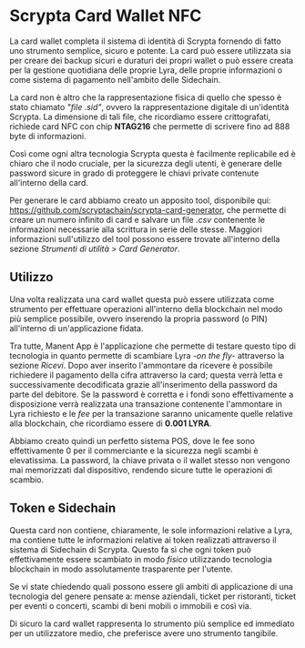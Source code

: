 # Scrypta Card Wallet NFC

La card wallet completa il sistema di identità di Scrypta fornendo di fatto uno strumento semplice, sicuro e potente. La card può essere utilizzata sia per creare dei backup sicuri e duraturi dei propri wallet o può essere creata per la gestione quotidiana delle proprie Lyra, delle proprie informazioni o come sistema di pagamento nell'ambito delle Sidechain. 

La card non è altro che la rappresentazione fisica di quello che spesso è stato chiamato *"file .sid"*, ovvero la rappresentazione digitale di un'identità Scrypta. La dimensione di tali file, che ricordiamo essere crittografati, richiede card NFC con chip **NTAG216** che permette di scrivere fino ad 888 byte di informazioni.

Così come ogni altra tecnologia Scrypta questa è facilmente replicabile ed è chiaro che il nodo cruciale, per la sicurezza degli utenti, è generare delle password sicure in grado di proteggere le chiavi private contenute all'interno della card.

Per generare le card abbiamo creato un apposito tool, disponibile qui: https://github.com/scryptachain/scrypta-card-generator, che permette di creare un numero infinito di card e salvare un file *.csv* contenente le informazioni necessarie alla scrittura in serie delle stesse.
Maggiori informazioni sull'utilizzo del tool possono essere trovate all'interno della sezione *Strumenti di utilità* > *Card Generator*.

## Utilizzo

Una volta realizzata una card wallet questa può essere utilizzata come strumento per effettuare operazioni all'interno della blockchain nel modo più semplice possibile, ovvero inserendo la propria password (o PIN) all'interno di un'applicazione fidata. 

Tra tutte, Manent App è l'applicazione che permette di testare questo tipo di tecnologia in quanto permette di scambiare Lyra *-on the fly-* attraverso la sezione *Ricevi*.
Dopo aver inserito l'ammontare da ricevere è possibile richiedere il pagamento della cifra attraverso la card; questa verrà letta e successivamente decodificata grazie all'inserimento della password da parte del debitore.
Se la password è corretta e i fondi sono effettivamente a disposizione verrà realizzata una transazione contenente l'ammontare in Lyra richiesto e le *fee* per la transazione saranno unicamente quelle relative alla blockchain, che ricordiamo essere di **0.001 LYRA**.

Abbiamo creato quindi un perfetto sistema POS, dove le fee sono effettivamente 0 per il commerciante e la sicurezza negli scambi è elevatissima. La password, la chiave privata o il wallet stesso non vengono mai memorizzati dal dispositivo, rendendo sicure tutte le operazioni di scambio.

## Token e Sidechain

Questa card non contiene, chiaramente, le sole informazioni relative a Lyra, ma contiene tutte le informazioni relative ai token realizzati attraverso il sistema di Sidechain di Scrypta. Questo fa sì che ogni token può effettivamente essere scambiato in modo *fisico* utilizzando tecnologia blockchain in modo assolutamente trasparente per l'utente. 

Se vi state chiedendo quali possono essere gli ambiti di applicazione di una tecnologia del genere pensate a: mense aziendali, ticket per ristoranti, ticket per eventi o concerti, scambi di beni mobili o immobili e così via.

Di sicuro la card wallet rappresenta lo strumento più semplice ed immediato per un utilizzatore medio, che preferisce avere uno strumento tangibile.


<!--stackedit_data:
eyJoaXN0b3J5IjpbMTE4OTA2MzcwOF19
-->